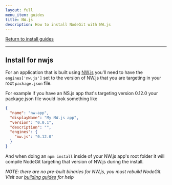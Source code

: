 ```yaml
---
layout: full
menu_item: guides
title: NW.js
description: How to install NodeGit with NW.js
---
```


[Return to install guides](../)

* * *

Install for nwjs
----------------

For an application that is built using [NW.js](https://github.com/nwjs/nw.js) you'll need to have the `engines['nw.js']` set to the version of NW.js that you are targeting in your root `package.json` file.

For example if you have an NS.js app that's targeting version 0.12.0 your package.json file would look something like

```json
{
  "name": "nw-app",
  "displayName": "My NW.js app",
  "version": "0.0.1",
  "description": "",
  "engines": {
    "nw.js": "0.12.0"
  }
}
```

And when doing an `npm install` inside of your NW.js app's root folder it will compile NodeGit targeting that version of NW.js during the install.

*NOTE: there are no pre-built binaries for NW.js, you must rebuild NodeGit. Visit our [building guides](../from-source) for help*
